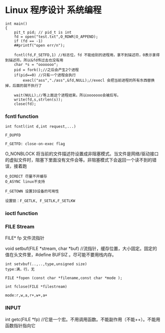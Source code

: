 # Linux 程序设计 系统编程

	int main()
	{
		pit_t pid; // pid_t is int
		fd = open("test.txt",O_RDWR|O_APPEND);
		if (fd == -1)
		##printf("open err/n");
		
		fcntl(fd,F_SETFD,1) //标志位，fd 不能给别的进程用，拿不到描述符，0表示拿得到描述符。所以&fd传过去也没有用
		char *s = "ooooooo";
		pid = fork();//之后会产生2个进程
		if(pid==0) //只有一个进程会执行
			execl("ass","./ass",&fd,NULL);//execl 会把当前进程的所有东西替换掉，后面的就不执行了
			
		wait(NULL);//等上面这个进程结束。所以ooooooo会被后写。
		write(fd,s,strlen(s));
		close(fd);
		
### fcntl function
	
	int fcntl(int d,int request,...)
	
	F_DUPFD
	
	F_GETFD: close-on-exec flag

O_NONBLOCK 将当前的文件描述符设置成非阻塞模式。当文件是网络/驱动接口的虚拟文件时，阻塞下里面没有文件会等。非阻塞模式下会返回一个读不到的错误，接着跑

	O_DIRECT 尽量不开缓存
	O_ASYNC linux不支持

	F_GETOWN 设置IO设备的可用性

	设置锁：F_GETLK, F_SETLK,F_SETLKW

### ioctl function

### FILE Stream
FILE* fp 文件流指针

void setbuf(FILE *stream, char *buf) //流指针，缓存位置，大小固定。固定的值在头文件里，#define BUFSIZ 。尽可能不要用栈内存。

	int setvbuf(..,..,type,unsigned size)
	type:满，行，无
	
	FILE *fopen (const char *filename,const char *mode );
	
	int fclose(FILE *filestream)
	
	mode:r,w,a,r+,w+,a+

### INPUT
int getc(FILE *fp) //它是一个宏。不用调用函数。不能副作用（不能++）。不能用函数指针指向它






